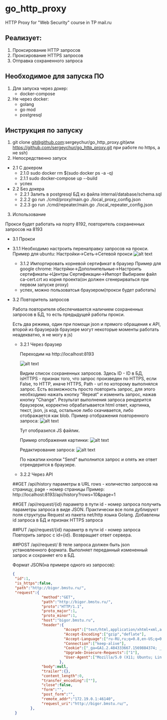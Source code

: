 # go_http_proxy
HTTP Proxy for "Web Security" course in TP mail.ru

## Реализует:
 1. Проксирование HTTP запросов
 2. Проксирование HTTPS запросов
 3. Отправка сохраненного запроса
## Необходимое для запуска ПО
 1. Для запуска через докер:
    * docker-compose  
 2. Не через docker:
    * golang
    * go mod
    * postgresql
## Инструкция по запуску
 1. git clone git@github.com:sergeychur/go_http_proxy.git(или https://github.com/sergeychur/go_http_proxy.git
  при работе по https, а не ssh)
 2. Непосредственно запуск
 * 2.1 С докером
    * 2.1.0 sudo docker rm $(sudo docker ps -a -q)
    * 2.1.1 sudo docker-compose up --build
    * успех
 * 2.2 Без докера
    * 2.2.1 Залить в postgresql БД из файла internal/database/schema.sql
    * 2.2.2 go run ./cmd/proxy/main.go ./local_proxy_config.json
    * 2.2.3 go run ./cmd/repeater/main.go ./local_repeater_config.json
    
 3. Использование
 
 Прокси будет работать на порту 8192, повторитель сохраненных запросов на 8193
  * 3.1 Прокси
  * 3.1.1 Необходимо настроить перенаправку запросов на прокси.
    Пример для ubuntu:
    Настройки->Сеть->Сетевой прокси
    ![alt text](./img/proxy_settings.png "Настройки прокси")
    * 3.1.2 Импортировать корневой сертификат в браузер
    Пример для google chrome:
    Настрйки->Дополнительные->Настроить сертификаты->Центры Сертификации->Импорт
    Выбираем файл ca-cert.crt из корня проекта(он должен сгенерирваться при первом запуске proxy)
    * успех, можно пользоватсья браузером(прокси будет работать)
   * 3.2 Повторитель запросов
   
        Работа повторителя обеспечивается наличием сохраненных запросов в БД, то есть предыдущей работы прокси.
        
        Есть два режима, один при помощи json и прямого обращения к API, второй из браузера(в браузере могут некоторые моменты работать неадекватно, я не могу в js)
        * 3.2.1 Через браузер
        
            Переходим на http://localhost:8193
            
            ![alt text](./img/localhost_root.png "Стартовая страница")
            
            Видим список сохраненных запросов. Здесь ID - ID в БД, isHTTPS - признак того, что запрос произведен по HTTPS, если False, то HTTP, иначе HTTPS,
            Path - url по которому выполнялся запрос. 
            Есть возможность просто повторить запрос, для этого необходимо нажать кнопку "Repeat" и изменить запрос, нажав кнопку "Change".
            Результат выполнения запроса рендерится браузером, корректно обрабатывается html ответ, картинка, текст, json, js код, остальное либо скачивается, либо отображается как blob.
            Пример отображения повторенного запроса:
            ![alt text](./img/js_code.png "JS код")
            
            Тут отобразился JS файлик.
            
            Пример отображения картинки:
            ![alt text](./img/pic.png "Картинка")
            
            Редактирование запроса:
            ![alt text](./img/edit.png "Редактирование")
            
            По нажатии кнопки "Send" выполнится запрос и опять же ответ отрендерится в браузере.
            
        * 3.2.2 Через API
        
        ##GET 
        /api/history
        параметры в URL rows - количество запросов на страницу, page - номер страницы
        Пример: http://localhost:8193/api/history?rows=10&page=1
        
        ##GET
        /api/request/{id}
        параметр в пути id - номер запроса
        получить параметры запроса в виде JSON. Практически все поля дублируют поля структуры Request из пакета net/http языка Golang. Добавлены id запроса в БД и признак HTTPS запроса
        
        ##PUT
        /api/request/{id}
        параметр в пути id - номер запроса
        Повторить запрос с id={id}. Возвращает ответ сервера.
        
        ##POST
        /api/request/
        В теле запроса должен быть json установленного формата. Выполняет переданный измененный запрос и сохраняет его в БД.
        
        Формат JSON(на примере одного из запросов):
        ```json
        {
         "id":1,
         "is_https":false,
         "path":"http://bigor.bmstu.ru/",
         "request":{
                     "method":"GET",
                     "path":"http://bigor.bmstu.ru/",
                     "proto":"HTTP/1.1",
                     "proto_major":1,
                     "proto_minor":1,
                     "host":"bigor.bmstu.ru",
                     "header":{
                               "Accept":["text/html,application/xhtml+xml,application/xml;q=0.9,*/*;q=0.8"],
                               "Accept-Encoding":["gzip","deflate"],
                               "Accept-Language":["ru-RU,ru;q=0.8,en-US;q=0.5,en;q=0.3"],
                               "Connection":["keep-alive"],
                               "Cookie":["_ga=GA1.2.484333667.1569884374; _gid=GA1.2.1047068605.1569884374"],
                               "Upgrade-Insecure-Requests":["1"],
                               "User-Agent":["Mozilla/5.0 (X11; Ubuntu; Linux x86_64; rv:69.0) Gecko/20100101 Firefox/69.0"],
                             },
                     "body":null,
                     "trailer":{},
                     "content_length":0,
                     "transfer_encoding":[""],
                     "close":false,
                     "form":"",
                     "post_form":"",
                     "remote_addr":"172.19.0.1:46140",
                     "request_uri":"http://bigor.bmstu.ru/",
                },
         }
        

